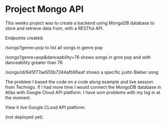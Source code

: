 # Project Mongo API

This weeks project was to create a backend using MongoDB database to store and retrieve data from, with a RESTful API.

Endpoints created: 

/songs?genre=pop to list all songs in genre pop

/songs?genre=pop&danceability=76 shows songs in gnre pop and with danceability greater than 76

/songs/id/645f77ae555b7244afb95eaf shows a specific justin Bieber song

The problem
I based the code on a code along example and live session from Technigo. If I had more time I would connect the MongoDB database in Atlas with Google Cloud API platform.
I have som problems with my log in at the moment.

View it live
Google CLoud API platform:

(not deployed yet).